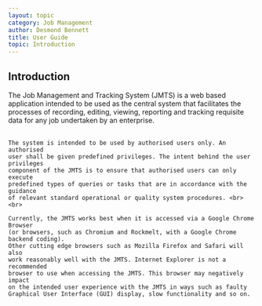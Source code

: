 ```yaml
---
layout: topic
category: Job Management
author: Desmond Bennett
title: User Guide
topic: Introduction
---
```


<h2>Introduction</h2>
<p>
    The Job Management and Tracking System (JMTS) is a web based application 
    intended to be used as the central system that facilitates the processes 
    of recording, editing, viewing, reporting and tracking requisite data for 
    any job undertaken by an enterprise. <br><br>

    The system is intended to be used by authorised users only. An authorised 
    user shall be given predefined privileges. The intent behind the user privileges 
    component of the JMTS is to ensure that authorised users can only execute 
    predefined types of queries or tasks that are in accordance with the guidance 
    of relevant standard operational or quality system procedures. <br><br>

    Currently, the JMTS works best when it is accessed via a Google Chrome Browser 
    (or browsers, such as Chromium and Rockmelt, with a Google Chrome backend coding). 
    Other cutting edge browsers such as Mozilla Firefox and Safari will also 
    work reasonably well with the JMTS. Internet Explorer is not a recommended 
    browser to use when accessing the JMTS. This browser may negatively impact 
    on the intended user experience with the JMTS in ways such as faulty 
    Graphical User Interface (GUI) display, slow functionality and so on.   
</p>